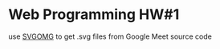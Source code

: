 # Web Programming HW#1

use [SVGOMG](https://jakerarchibald.github.io/svgomg/) to get .svg files from Google Meet source code
